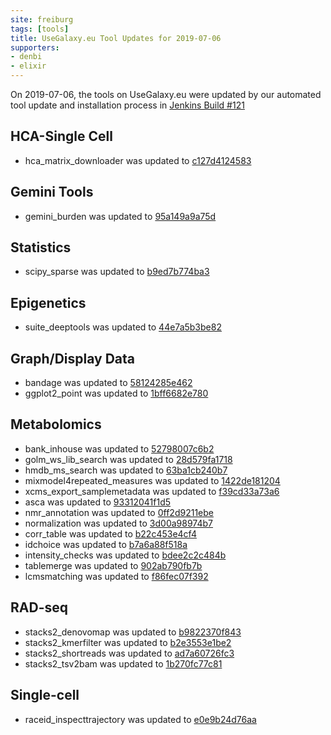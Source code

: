 ```yaml
---
site: freiburg
tags: [tools]
title: UseGalaxy.eu Tool Updates for 2019-07-06
supporters:
- denbi
- elixir
---
```


On 2019-07-06, the tools on UseGalaxy.eu were updated by our automated tool update and installation process in [Jenkins Build #121](https://build.galaxyproject.eu/job/usegalaxy-eu/job/install-tools/#121/)


## HCA-Single Cell

- hca_matrix_downloader was updated to [c127d4124583](https://toolshed.g2.bx.psu.edu/view/ebi-gxa/hca_matrix_downloader/c127d4124583)

## Gemini Tools

- gemini_burden was updated to [95a149a9a75d](https://toolshed.g2.bx.psu.edu/view/iuc/gemini_burden/95a149a9a75d)

## Statistics

- scipy_sparse was updated to [b9ed7b774ba3](https://toolshed.g2.bx.psu.edu/view/bgruening/scipy_sparse/b9ed7b774ba3)

## Epigenetics

- suite_deeptools was updated to [44e7a5b3be82](https://toolshed.g2.bx.psu.edu/view/bgruening/suite_deeptools/44e7a5b3be82)

## Graph/Display Data

- bandage was updated to [58124285e462](https://toolshed.g2.bx.psu.edu/view/iuc/bandage/58124285e462)
- ggplot2_point was updated to [1bff6682e780](https://toolshed.g2.bx.psu.edu/view/iuc/ggplot2_point/1bff6682e780)

## Metabolomics

- bank_inhouse was updated to [52798007c6b2](https://toolshed.g2.bx.psu.edu/view/fgiacomoni/bank_inhouse/52798007c6b2)
- golm_ws_lib_search was updated to [28d579fa1718](https://toolshed.g2.bx.psu.edu/view/fgiacomoni/golm_ws_lib_search/28d579fa1718)
- hmdb_ms_search was updated to [63ba1cb240b7](https://toolshed.g2.bx.psu.edu/view/fgiacomoni/hmdb_ms_search/63ba1cb240b7)
- mixmodel4repeated_measures was updated to [1422de181204](https://toolshed.g2.bx.psu.edu/view/jfrancoismartin/mixmodel4repeated_measures/1422de181204)
- xcms_export_samplemetadata was updated to [f39cd33a73a6](https://toolshed.g2.bx.psu.edu/view/lecorguille/xcms_export_samplemetadata/f39cd33a73a6)
- asca was updated to [93312041f1d5](https://toolshed.g2.bx.psu.edu/view/marie-tremblay-metatoul/asca/93312041f1d5)
- nmr_annotation was updated to [0ff2d9211ebe](https://toolshed.g2.bx.psu.edu/view/marie-tremblay-metatoul/nmr_annotation/0ff2d9211ebe)
- normalization was updated to [3d00a98974b7](https://toolshed.g2.bx.psu.edu/view/marie-tremblay-metatoul/normalization/3d00a98974b7)
- corr_table was updated to [b22c453e4cf4](https://toolshed.g2.bx.psu.edu/view/melpetera/corr_table/b22c453e4cf4)
- idchoice was updated to [b7a6a88f518a](https://toolshed.g2.bx.psu.edu/view/melpetera/idchoice/b7a6a88f518a)
- intensity_checks was updated to [bdee2c2c484b](https://toolshed.g2.bx.psu.edu/view/melpetera/intensity_checks/bdee2c2c484b)
- tablemerge was updated to [902ab790fb7b](https://toolshed.g2.bx.psu.edu/view/melpetera/tablemerge/902ab790fb7b)
- lcmsmatching was updated to [f86fec07f392](https://toolshed.g2.bx.psu.edu/view/prog/lcmsmatching/f86fec07f392)

## RAD-seq

- stacks2_denovomap was updated to [b9822370f843](https://toolshed.g2.bx.psu.edu/view/iuc/stacks2_denovomap/b9822370f843)
- stacks2_kmerfilter was updated to [b2e3553e1be2](https://toolshed.g2.bx.psu.edu/view/iuc/stacks2_kmerfilter/b2e3553e1be2)
- stacks2_shortreads was updated to [ad7a60726fc3](https://toolshed.g2.bx.psu.edu/view/iuc/stacks2_shortreads/ad7a60726fc3)
- stacks2_tsv2bam was updated to [1b270fc77c81](https://toolshed.g2.bx.psu.edu/view/iuc/stacks2_tsv2bam/1b270fc77c81)

## Single-cell

- raceid_inspecttrajectory was updated to [e0e9b24d76aa](https://toolshed.g2.bx.psu.edu/view/iuc/raceid_inspecttrajectory/e0e9b24d76aa)

